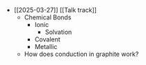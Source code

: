 - [[2025-03-27]] [[Talk track]]
	- Chemical Bonds
		- Ionic
			- Solvation
		- Covalent
		- Metallic
	- How does conduction in graphite work?
